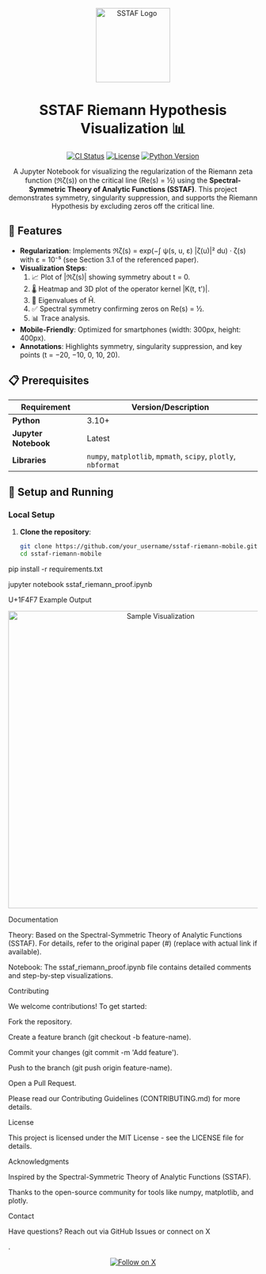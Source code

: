 <p align="center">
  <img src="https://via.placeholder.com/150" alt="SSTAF Logo" width="150"/>
</p>

<h1 align="center">SSTAF Riemann Hypothesis Visualization 📊</h1>

<p align="center">
  <a href="https://github.com/your_username/sstaf-riemann-mobile/actions"><img src="https://img.shields.io/github/workflow/status/YYurq/sstaf-riemann-mobile/CI?label=CI" alt="CI Status"></a>
  <a href="https://github.com/your_username/sstaf-riemann-mobile/blob/main/LICENSE"><img src="https://img.shields.io/github/license/YYurq/sstaf-riemann-mobile" alt="License"></a>
  <a href="https://www.python.org/"><img src="https://img.shields.io/badge/Python-3.10+-blue" alt="Python Version"></a>
</p>

<p align="center">
  A Jupyter Notebook for visualizing the regularization of the Riemann zeta function (ℜζ(s)) on the critical line (Re(s) = ½) using the <strong>Spectral-Symmetric Theory of Analytic Functions (SSTAF)</strong>. This project demonstrates symmetry, singularity suppression, and supports the Riemann Hypothesis by excluding zeros off the critical line.
</p>

## 🌟 Features

- **Regularization**: Implements ℜζ(s) = exp(−∫ ψ(s, u, ε) |ζ(u)|² du) · ζ(s) with ε = 10⁻⁵ (see Section 3.1 of the referenced paper).
- **Visualization Steps**:
  1. 📈 Plot of |ℜζ(s)| showing symmetry about t = 0.
  2. 🌡️ Heatmap and 3D plot of the operator kernel |K(t, t')|.
  3. 🔢 Eigenvalues of Ĥ.
  4. ✅ Spectral symmetry confirming zeros on Re(s) = ½.
  5. 📊 Trace analysis.
- **Mobile-Friendly**: Optimized for smartphones (width: 300px, height: 400px).
- **Annotations**: Highlights symmetry, singularity suppression, and key points (t = −20, −10, 0, 10, 20).

## 📋 Prerequisites

| Requirement         | Version/Description          |
|---------------------|-----------------------------|
| **Python**          | 3.10+                      |
| **Jupyter Notebook**| Latest                     |
| **Libraries**       | `numpy`, `matplotlib`, `mpmath`, `scipy`, `plotly`, `nbformat` |

## 🚀 Setup and Running

### Local Setup

1. **Clone the repository**:
   ```bash
   git clone https://github.com/your_username/sstaf-riemann-mobile.git
   cd sstaf-riemann-mobile

pip install -r requirements.txt

jupyter notebook sstaf_riemann_proof.ipynb

U+1F4F7 Example Output

<p align="center">
  <img src="https://via.placeholder.com/600x300.png?text=Sample+Visualization" alt="Sample Visualization" width="600"/>
</p>

 Documentation

Theory: Based on the Spectral-Symmetric Theory of Analytic Functions (SSTAF). For details, refer to the original paper (#) (replace with actual link if available).



Notebook: The sstaf_riemann_proof.ipynb file contains detailed comments and step-by-step visualizations.


 Contributing

We welcome contributions! To get started:

Fork the repository.



Create a feature branch (git checkout -b feature-name).



Commit your changes (git commit -m 'Add feature').



Push to the branch (git push origin feature-name).



Open a Pull Request.


Please read our Contributing Guidelines (CONTRIBUTING.md) for more details.

 License

This project is licensed under the MIT License - see the LICENSE file for details.

 Acknowledgments

Inspired by the Spectral-Symmetric Theory of Analytic Functions (SSTAF).


Thanks to the open-source community for tools like numpy, matplotlib, and plotly.


 Contact

Have questions? Reach out via GitHub Issues or connect on X

.

<p align="center">
  <a href="https://x.com/YURQ"><img src="https://img.shields.io/badge/Follow%20on%20X-1DA1F2?logo=x" alt="Follow on X"></a>
</p>

